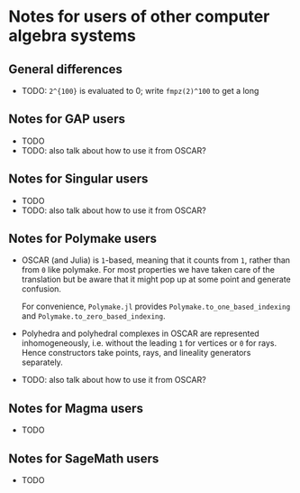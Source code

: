 # Notes for users of other computer algebra systems

## General differences

- TODO: ``2^{100}`` is evaluated to 0; write ``fmpz(2)^100`` to get
  a long

## Notes for GAP users

- TODO
- TODO: also talk about how to use it from OSCAR?

## Notes for Singular users

- TODO
- TODO: also talk about how to use it from OSCAR?

## Notes for Polymake users

- OSCAR (and Julia) is `1`-based, meaning that it counts from `1`, rather than
  from `0` like polymake. For most properties we have taken care of the
  translation but be aware that it might pop up at some point and generate
  confusion.

  For convenience, `Polymake.jl` provides `Polymake.to_one_based_indexing` and
  `Polymake.to_zero_based_indexing`.

- Polyhedra and polyhedral complexes in OSCAR are represented inhomogeneously,
  i.e. without the leading `1` for vertices or `0` for rays. Hence constructors
  take points, rays, and lineality generators separately.
- TODO: also talk about how to use it from OSCAR?

## Notes for Magma users

- TODO

## Notes for SageMath users

- TODO
